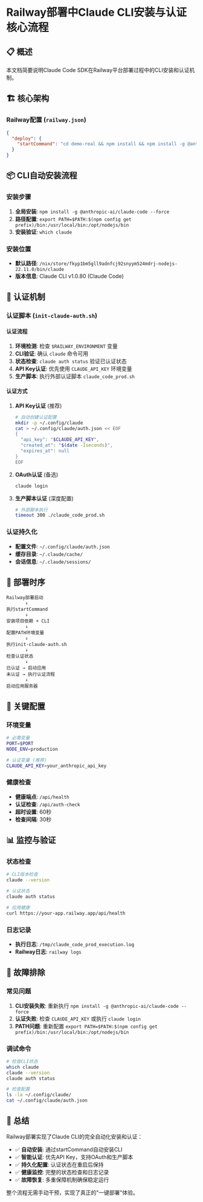 # Railway部署中Claude CLI安装与认证核心流程

## 📋 概述
本文档简要说明Claude Code SDK在Railway平台部署过程中的CLI安装和认证机制。

## 🏗️ 核心架构

### Railway配置 (`railway.json`)
```json
{
  "deploy": {
    "startCommand": "cd demo-real && npm install && npm install -g @anthropic-ai/claude-code --force && export PATH=$PATH:$(npm config get prefix)/bin:/usr/local/bin:/opt/nodejs/bin && which claude && npm start"
  }
}
```

## 📦 CLI自动安装流程

### 安装步骤
1. **全局安装**: `npm install -g @anthropic-ai/claude-code --force`
2. **路径配置**: `export PATH=$PATH:$(npm config get prefix)/bin:/usr/local/bin:/opt/nodejs/bin`
3. **安装验证**: `which claude`

### 安装位置
- **默认路径**: `/nix/store/fkyp1bm5gll9adnfcj92snyym524mdrj-nodejs-22.11.0/bin/claude`
- **版本信息**: Claude CLI v1.0.80 (Claude Code)

## 🔐 认证机制

### 认证脚本 (`init-claude-auth.sh`)

#### 认证流程
1. **环境检测**: 检查 `$RAILWAY_ENVIRONMENT` 变量
2. **CLI验证**: 确认 `claude` 命令可用
3. **状态检查**: `claude auth status` 验证已认证状态
4. **API Key认证**: 优先使用 `CLAUDE_API_KEY` 环境变量
5. **生产脚本**: 执行外部认证脚本 `claude_code_prod.sh`

#### 认证方式
1. **API Key认证** (推荐)
   ```bash
   # 自动创建认证配置
   mkdir -p ~/.config/claude
   cat > ~/.config/claude/auth.json << EOF
   {
     "api_key": "$CLAUDE_API_KEY",
     "created_at": "$(date -Iseconds)",
     "expires_at": null
   }
   EOF
   ```

2. **OAuth认证** (备选)
   ```bash
   claude login
   ```

3. **生产脚本认证** (深度配置)
   ```bash
   # 外部脚本执行
   timeout 300 ./claude_code_prod.sh
   ```

### 认证持久化
- **配置文件**: `~/.config/claude/auth.json`
- **缓存目录**: `~/.claude/cache/`
- **会话信息**: `~/.claude/sessions/`

## 🚀 部署时序

```
Railway部署启动
       ↓
执行startCommand
       ↓
安装项目依赖 + CLI
       ↓
配置PATH环境变量
       ↓
执行init-claude-auth.sh
       ↓
检查认证状态
       ↓
已认证 → 启动应用
未认证 → 执行认证流程
       ↓
启动应用服务器
```

## 🔧 关键配置

### 环境变量
```bash
# 必需变量
PORT=$PORT
NODE_ENV=production

# 认证变量 (推荐)
CLAUDE_API_KEY=your_anthropic_api_key
```

### 健康检查
- **健康端点**: `/api/health`
- **认证检查**: `/api/auth-check`
- **超时设置**: 60秒
- **检查间隔**: 30秒

## 📊 监控与验证

### 状态检查
```bash
# CLI版本检查
claude --version

# 认证状态
claude auth status

# 应用健康
curl https://your-app.railway.app/api/health
```

### 日志记录
- **执行日志**: `/tmp/claude_code_prod_execution.log`
- **Railway日志**: `railway logs`

## 🚨 故障排除

### 常见问题
1. **CLI安装失败**: 重新执行 `npm install -g @anthropic-ai/claude-code --force`
2. **认证失败**: 检查 `CLAUDE_API_KEY` 或执行 `claude login`
3. **PATH问题**: 重新配置 `export PATH=$PATH:$(npm config get prefix)/bin:/usr/local/bin:/opt/nodejs/bin`

### 调试命令
```bash
# 检查CLI状态
which claude
claude --version
claude auth status

# 检查配置
ls -la ~/.config/claude/
cat ~/.config/claude/auth.json
```

## 🎉 总结

Railway部署实现了Claude CLI的完全自动化安装和认证：

- ✅ **自动安装**: 通过startCommand自动安装CLI
- ✅ **智能认证**: 优先API Key，支持OAuth和生产脚本
- ✅ **持久化配置**: 认证状态在重启后保持
- ✅ **健康监控**: 完整的状态检查和日志记录
- ✅ **故障恢复**: 多重保障机制确保稳定运行

整个流程无需手动干预，实现了真正的"一键部署"体验。